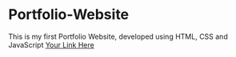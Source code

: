 # Portfolio-Website
This is my first Portfolio Website, developed using HTML, CSS and JavaScript
[Your Link Here](https://rakshith2610.github.io/Portfolio-Website/)
